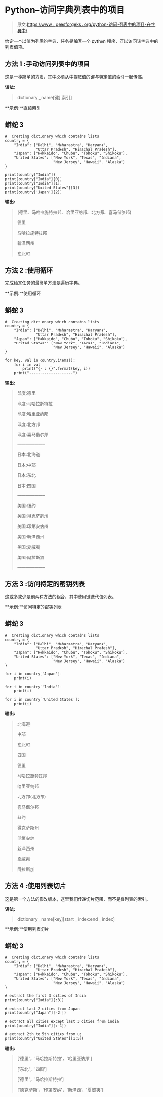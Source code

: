 # Python–访问字典列表中的项目

> 原文:[https://www . geesforgeks . org/python-访问-列表中的项目-在字典中/](https://www.geeksforgeeks.org/python-accessing-items-in-lists-within-dictionary/)

给定一个以值为列表的字典，任务是编写一个 python 程序，可以访问该字典中的列表值项。

## 方法 **1** :手动访问列表中的项目

这是一种简单的方法，其中必须从中提取值的键与特定值的索引一起传递。

**语法:**

> dictionary _ name[键][索引]

**示例:**直接索引

## 蟒蛇 3

```
#  Creating dictionary which contains lists
country = {
    "India": ["Delhi", "Maharastra", "Haryana", 
              "Uttar Pradesh", "Himachal Pradesh"],
    "Japan": ["Hokkaido", "Chubu", "Tohoku", "Shikoku"],
    "United States": ["New York", "Texas", "Indiana", 
                      "New Jersey", "Hawaii", "Alaska"]
}

print(country["India"])
print(country["India"][0])
print(country["India"][1])
print(country["United States"][3])
print(country['Japan'][2])
```

**输出:**

> (德里、马哈拉施特拉邦、哈里亚纳邦、北方邦、喜马偕尔邦)
> 
> 德里
> 
> 马哈拉施特拉邦
> 
> 新泽西州
> 
> 东北町

## 方法 **2** :使用循环

完成给定任务的最简单方法是遍历字典。

**示例:**使用循环

## 蟒蛇 3

```
#  Creating dictionary which contains lists
country = {
    "India": ["Delhi", "Maharastra", "Haryana", 
              "Uttar Pradesh", "Himachal Pradesh"],
    "Japan": ["Hokkaido", "Chubu", "Tohoku", "Shikoku"],
    "United States": ["New York", "Texas", "Indiana", 
                      "New Jersey", "Hawaii", "Alaska"]
}

for key, val in country.items():
    for i in val:
        print("{} : {}".format(key, i))
    print("--------------------")
```

**输出:**

> 印度:德里
> 
> 印度:马哈拉斯特拉
> 
> 印度:哈里亚纳邦
> 
> 印度:北方邦
> 
> 印度:喜马偕尔邦
> 
> ——————–
> 
> 日本:北海道
> 
> 日本:中部
> 
> 日本:东北
> 
> 日本:四国
> 
> ——————–
> 
> 美国:纽约
> 
> 美国:得克萨斯州
> 
> 美国:印第安纳州
> 
> 美国:新泽西州
> 
> 美国:夏威夷
> 
> 美国:阿拉斯加
> 
> ——————–

## 方法 **3** :访问特定的密钥列表

这或多或少是前两种方法的组合，其中使用键迭代值列表。

**示例:**访问特定的密钥列表

## 蟒蛇 3

```
#  Creating dictionary which contains lists
country = {
    "India": ["Delhi", "Maharastra", "Haryana",
              "Uttar Pradesh", "Himachal Pradesh"],
    "Japan": ["Hokkaido", "Chubu", "Tohoku", "Shikoku"],
    "United States": ["New York", "Texas", "Indiana",
                      "New Jersey", "Hawaii", "Alaska"]
}

for i in country['Japan']:
    print(i)

for i in country['India']:
    print(i)

for i in country['United States']:
    print(i)
```

**输出:**

> 北海道
> 
> 中部
> 
> 东北町
> 
> 四国
> 
> 德里
> 
> 马哈拉施特拉邦
> 
> 哈里亚纳邦
> 
> 北方邦(北方邦)
> 
> 喜马偕尔邦
> 
> 纽约
> 
> 得克萨斯州
> 
> 印第安纳
> 
> 新泽西州
> 
> 夏威夷
> 
> 阿拉斯加

## 方法 **4** :使用列表切片

这是第一个方法的修改版本，这里我们传递切片范围，而不是值列表的索引。

**语法:**

> dictionary _ name[key][start _ index:end _ index]

**示例:**使用列表切片

## 蟒蛇 3

```
#  Creating dictionary which contains lists
country = {
    "India": ["Delhi", "Maharastra", "Haryana",
              "Uttar Pradesh", "Himachal Pradesh"],
    "Japan": ["Hokkaido", "Chubu", "Tohoku", "Shikoku"],
    "United States": ["New York", "Texas", "Indiana",
                      "New Jersey", "Hawaii", "Alaska"]
}

# extract the first 3 cities of India
print(country["India"][:3])

# extract last 2 cities from Japan
print(country["Japan"][-2:])

# extract all cities except last 3 cities from india
print(country["India"][:-3])

# extract 2th to 5th cities from us
print(country["United States"][1:5])
```

**输出:**

> ['德里'，'马哈拉斯特拉'，'哈里亚纳邦']
> 
> ['东北'，'四国']
> 
> ['德里'，'马哈拉斯特拉']
> 
> ['德克萨斯'，'印第安纳'，'新泽西'，'夏威夷']
